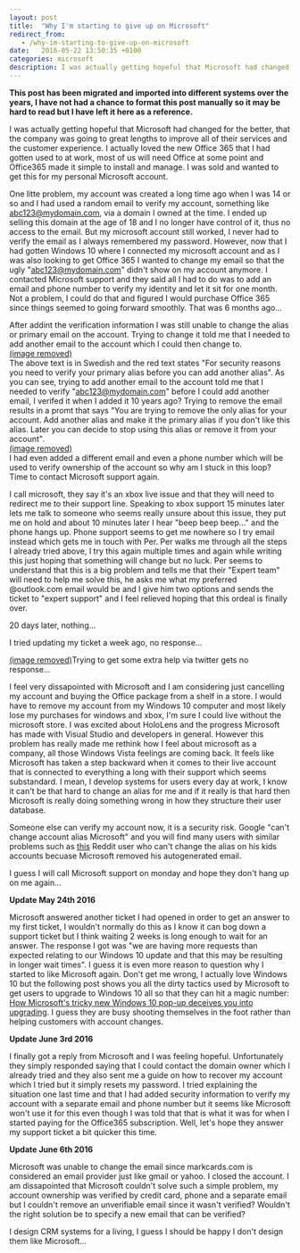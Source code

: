 ```yaml
---
layout: post
title:  "Why I'm starting to give up on Microsoft"
redirect_from:
   - /why-im-starting-to-give-up-on-microsoft
date:   2016-05-22 13:50:35 +0100
categories: microsoft
description: I was actually getting hopeful that Microsoft had changed for the better, that the company was going to great lengths to improve all of their services and the customer experience. I actually loved the...
---
```


**This post has been migrated and imported into different systems over the years, I have not had a chance to format this post manually so it may be hard to read but I have left it here as a reference.**

I was actually getting hopeful that Microsoft had changed for the better, that the company was going to great lengths to improve all of their services and the customer experience. I actually loved the new Office 365 that I had gotten used to at work, most of us will need Office at some point and Office365 made it simple to install and manage. I was sold and wanted to get this for my personal Microsoft account.  
  
 One litte problem, my account was created a long time ago when I was 14 or so and I had used a random email to verify my account, something like abc123@mydomain.com, via a domain I owned at the time. I ended up selling this domain at the age of 18 and I no longer have control of it, thus no access to the email. But my microsoft account still worked, I never had to verify the email as I always remembered my password. However, now that I had gotten Windows 10 where I connected my microsoft account and as I was also looking to get Office 365 I wanted to change my email so that the ugly "abc123@mydomain.com" didn't show on my account anymore. I contacted Microsoft support and they said all I had to do was to add an email and phone number to verify my identity and let it sit for one month. Not a problem, I could do that and figured I would purchase Office 365 since things seemed to going forward smoothly. That was 6 months ago...  
  
 After addint the verification information I was still unable to change the alias or primary email on the account. Trying to change it told me that I needed to add another email to the account which I could then change to.  
[(image removed)](http://tenghamn.com/wp-content/uploads/2016/05/email1.png)  
 The above text is in Swedish and the red text states "For security reasons you need to verify your primary alias before you can add another alias". As you can see, trying to add another email to the account told me that I needed to verify "abc123@mydomain.com" before I could add another email, I verifed it when I added it 10 years ago? Trying to remove the email results in a promt that says "You are trying to remove the only alias for your account. Add another alias and make it the primary alias if you don't like this alias. Later you can decide to stop using this alias or remove it from your account".  
[(image removed)](http://tenghamn.com/wp-content/uploads/2016/05/email2.png)  
 I had even added a different email and even a phone number which will be used to verify ownership of the account so why am I stuck in this loop? Time to contact Microsoft support again.  
  
 I call microsoft, they say it's an xbox live issue and that they will need to redirect me to their support line. Speaking to xbox support 15 minutes later lets me talk to someone who seems really unsure about this issue, they put me on hold and about 10 minutes later I hear "beep beep beep..." and the phone hangs up. Phone support seems to get me nowhere so I try email instead which gets me in touch with Per. Per walks me through all the steps I already tried above, I try this again multiple times and again while writing this just hoping that something will change but no luck. Per seems to understand that this is a big problem and tells me that their "Expert team" will need to help me solve this, he asks me what my preferred @outlook.com email would be and I give him two options and sends the ticket to "expert support" and I feel relieved hoping that this ordeal is finally over.  
  
 20 days later, nothing...  
  
 I tried updating my ticket a week ago, no response...  
  
[(image removed)](http://tenghamn.com/wp-content/uploads/2016/05/twitter.png)Trying to get some extra help via twitter gets no response...  
  
 I feel very dissapointed with Microsoft and I am considering just cancelling my account and buying the Office package from a shelf in a store. I would have to remove my account from my Windows 10 computer and most likely lose my purchases for windows and xbox, I'm sure I could live without the microsoft store. I was excited about HoloLens and the progress Microsoft has made with Visual Studio and developers in general. However this problem has really made me rethink how I feel about microsoft as a company, all those Windows Vista feelings are coming back. It feels like Microsoft has taken a step backward when it comes to their live account that is connected to everything a long with their support which seems substandard. I mean, I develop systems for users every day at work, I know it can't be that hard to change an alias for me and if it really is that hard then Microsoft is really doing something wrong in how they structure their user database.  
  
 Someone else can verify my account now, it is a security risk. Google "can't change account alias Microsoft" and you will find many users with similar problems such as [this](https://www.reddit.com/r/microsoft/comments/2r1iod/cannot_change_microsoft_account_alias_but_you/) Reddit user who can't change the alias on his kids accounts becuase Microsoft removed his autogenerated email.  
  
 I guess I will call Microsoft support on monday and hope they don't hang up on me again...  
  
**Update May 24th 2016**  
  
 Microsoft answered another ticket I had opened in order to get an answer to my first ticket, I wouldn't normally do this as I know it can bog down a support ticket but I think waiting 2 weeks is long enough to wait for an answer. The response I got was "we are having more requests than expected relating to our Windows 10 update and that this may be resulting in longer wait times". I guess it is even more reason to question why I started to like Microsoft again. Don't get me wrong, I actually love Windows 10 but the following post shows you all the dirty tactics used by Microsoft to get users to upgrade to Windows 10 all so that they can hit a magic number: [How Microsoft's tricky new Windows 10 pop-up deceives you into upgrading](http://www.pcworld.com/article/3073457/windows/how-microsofts-nasty-new-windows-10-pop-up-tricks-you-into-upgrading.html). I guess they are busy shooting themselves in the foot rather than helping customers with account changes.  
  
**Update June 3rd 2016**  
  
 I finally got a reply from Microsoft and I was feeling hopeful. Unfortunately they simply responded saying that I could contact the domain owner which I already tried and they also sent me a guide on how to recover my account which I tried but it simply resets my password. I tried explaining the situation one last time and that I had added security information to verify my account with a separate email and phone number but it seems like Microsoft won't use it for this even though I was told that that is what it was for when I started paying for the Office365 subscription. Well, let's hope they answer my support ticket a bit quicker this time.  
  
**Update June 6th 2016**   
  
 Microsoft was unable to change the email since markcards.com is considered an email provider just like gmail or yahoo. I closed the account. I am dissapointed that Microsoft couldn't solve such a simple problem, my account ownership was verified by credit card, phone and a separate email but I couldn't remove an unverifiable email since it wasn't verified? Wouldn't the right solution be to specify a new email that can be verified?  
  
 I design CRM systems for a living, I guess I should be happy I don't design them like Microsoft...